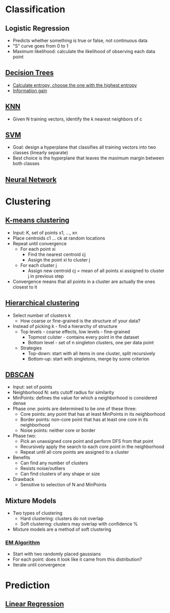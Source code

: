 # Classification
## Logistic Regression
* Predicts whether something is true or false, not continuous data
* "S" curve goes from 0 to 1
* Maximum likelihood: calculate the likelihood of observing each data point
## [Decision Trees](https://www.youtube.com/watch?v=eKD5gxPPeY0)
* [Calculate entropy, choose the one with the highest entropy](https://www.youtube.com/watch?v=AmCV4g7_-QM)
* [Information gain](https://www.youtube.com/watch?v=nodQ2s0CUbI)
## [KNN](https://www.youtube.com/watch?v=UqYde-LULfs)
* Given N training vectors, identify the k nearest neighbors of c
## [SVM](https://www.youtube.com/watch?v=1NxnPkZM9bc)
* Goal: design a hyperplane that classifies all training vectors into two classes (linearly separate)
* Best choice is the hyperplane that leaves the maximum margin between both classes
## [Neural Network](https://www.youtube.com/watch?v=aircAruvnKk)
# Clustering
## [K-means clustering](https://www.youtube.com/watch?v=_aWzGGNrcic)
* Input: K, set of points x1, ..., xn
* Place centroids c1 ... ck at random locations
* Repeat until convergence
  * For each point xi
    * Find the nearest centroid cj
    * Assign the point xi to cluster j
  * For each cluster j
    * Assign new centroid cj = mean of all points xi assigned to cluster j in previous step
* Convergence means that all points in a cluster are actually the ones closest to it
## [Hierarchical clustering](https://www.youtube.com/watch?v=GVz6Y8r5AkY&list=PLBv09BD7ez_7qIbBhyQDr-LAKWUeycZtx)
* Select number of clusters k
  * How coarse or fine-grained is the structure of your data?
* Instead of picking k - find a hierarchy of structure
  * Top levels - coarse effects, low levels - fine-grained
    * Topmost culster - contains every point in the dataset
    * Bottom level - set of n singleton clusters, one per data point
  * Strategies
    * Top-down: start with all items in one cluster, split recursively
    * Bottom-up: start with singletons, merge by some criterion
## [DBSCAN](https://www.youtube.com/watch?v=5E097ZLE9Sg)
* Input: set of points
* Neighborhood N: sets cutoff radius for similarity
* MinPoints: defines the value for which a neighborhood is considered dense
* Phase one: points are determined to be one of these three:
  * Core points: any point that has at least MinPoints in its neighborhood
  * Border points: non-core point that has at least one core in its neighborhood
  * Noise points: neither core or border
* Phase two:
  * Pick an unassigned core point and perform DFS from that point
  * Recursively apply the search to each core point in the neighborhood
  * Repeat until all core points are assigned to a cluster
* Benefits
  * Can find any number of clusters
  * Resists noise/outliers
  * Can find clusters of any shape or size
* Drawback
  * Sensitive to selection of N and MinPoints
## Mixture Models
* Two types of clustering
  * Hard clustering: clusters do not overlap
  * Soft clustering: clusters may overlap with confidence %
* Mixture models are a method of soft clustering
### [EM Algorithm](https://www.youtube.com/watch?v=REypj2sy_5U)
* Start with two randomly placed gaussians
* For each point: does it look like it came from this distribution?
* Iterate until convergence
# Prediction
## [Linear Regression](https://www.youtube.com/watch?v=yMgFHbjbAW8)
